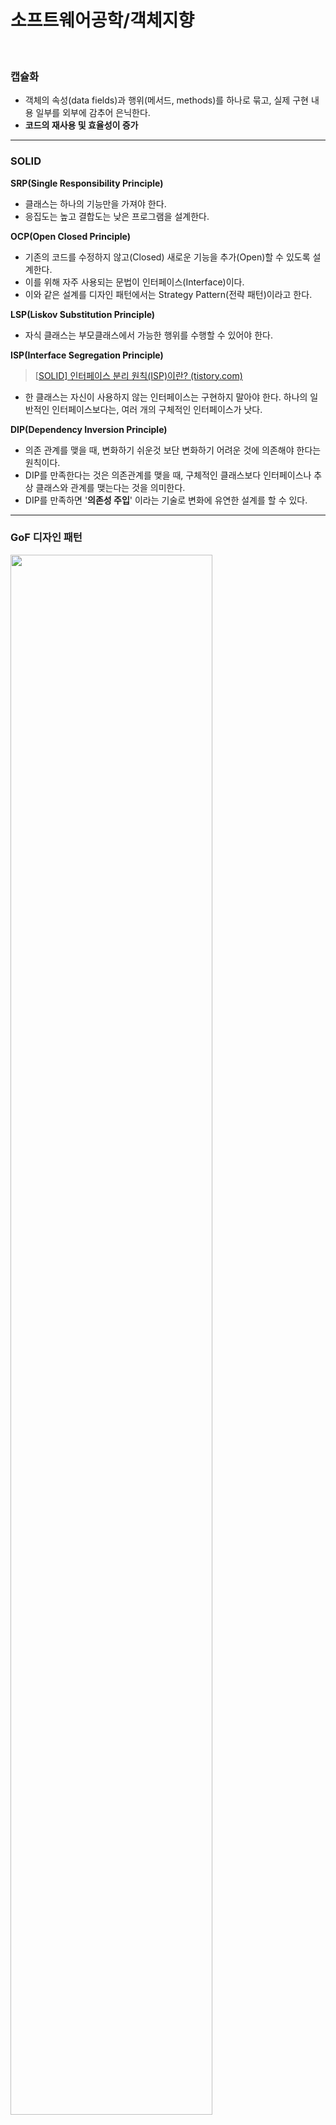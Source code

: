 # 소프트웨어공학/객체지향

<br>

### 캡슐화

* 객체의 속성(data fields)과 행위(메서드, methods)를 하나로 묶고, 실제 구현 내용 일부를 외부에 감추어 은닉한다.
* **코드의 재사용 및 효율성이 증가**

---

### SOLID

**SRP(Single Responsibility Principle)**

* 클래스는 하나의 기능만을 가져야 한다.
* 응집도는 높고 결합도는 낮은 프로그램을 설계한다.

**OCP(Open Closed Principle)**

* 기존의 코드를 수정하지 않고(Closed) 새로운 기능을 추가(Open)할 수 있도록 설계한다.
* 이를 위해 자주 사용되는 문법이 인터페이스(Interface)이다.
* 이와 같은 설계를 디자인 패턴에서는 Strategy Pattern(전략 패턴)이라고 한다.

**LSP(Liskov Substitution Principle)**

* 자식 클래스는 부모클래스에서 가능한 행위를 수행할 수 있어야 한다.

**ISP(Interface Segregation Principle)**

> [[SOLID\] 인터페이스 분리 원칙(ISP)이란? (tistory.com)](https://steady-coding.tistory.com/385)

* 한 클래스는 자신이 사용하지 않는 인터페이스는 구현하지 말아야 한다. 하나의 일반적인 인터페이스보다는, 여러 개의 구체적인 인터페이스가 낫다.

**DIP(Dependency Inversion Principle)**

* 의존 관계를 맺을 때, 변화하기 쉬운것 보단 변화하기 어려운 것에 의존해야 한다는 원칙이다.
* DIP를 만족한다는 것은 의존관계를 맺을 때, 구체적인 클래스보다 인터페이스나 추상 클래스와 관계를 맺는다는 것을 의미한다.
* DIP를 만족하면 '**의존성 주입**' 이라는 기술로 변화에 유연한 설계를 할 수 있다.

---

### GoF 디자인 패턴

<img src = "https://user-images.githubusercontent.com/75229881/151336468-70f31d5f-9e31-4f9b-be00-6642d7705137.png" width="80%">

#### 1. 생성패턴

#### 2. 구조패턴

#### 3. 행위패턴

**3.1 스트레티지 패턴**

* 스트래티지 패턴에서는 알고리즘군을 정의하고 각각을 **캡슐화**하여 교환해서 사용할 수 있도록 만든다. 
* 스트래티지를 활용하면 알고리즘을 사용하는 **클라이언트와는 독립적으로 알고리즘을 변경**할 수 있다.
* 즉, **행위를 클래스로 캡슐화** 하여 동적으로 행위를 바꾸어도 코드가 복잡해 지지 않도록 한다.
* 예시로, Duck 이라는 **클래스**에 Fly, QuakBehavior이라는 **행위를 인터페이스**로 구현
* Duck이 아니더라도 참새클래스에 Fly 등의 **행위를 주입**할 수 있다.

**3.2 커맨드 패턴**

* 스트레티지(**어떻게?**) / 커맨드(**무엇을?**)
  * 수신자(Receiver) : 행동을 담당하는 객체 = 기능을 수행 ex) Music on/off
  * 커맨드(Command) : 수신자의 정보 + 행동이 들어있는 객체 ex) Remote Controller 
  * 발동자(Invoker) : 커맨드를 저장하는 객체 -> 버튼이 어떤 수행을 할 것인지 결정 ex) button_click
  * 클라이언트(Client) : 커맨드 객체를 생성하고, 발동자를 통해 수신자에게 할 행동을 결정함

---

